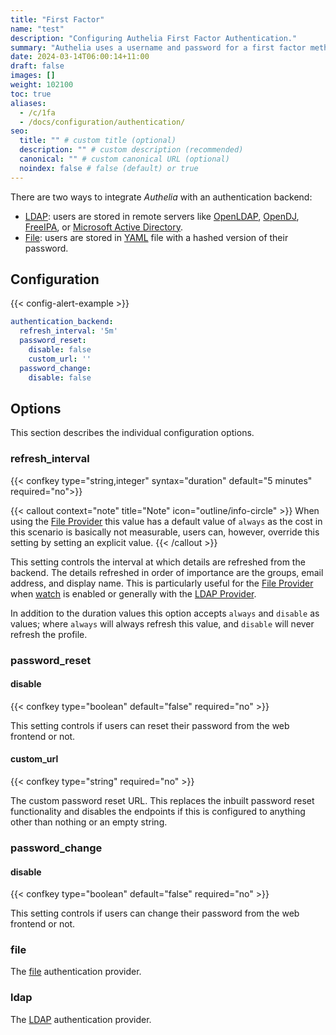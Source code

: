 ```yaml
---
title: "First Factor"
name: "test"
description: "Configuring Authelia First Factor Authentication."
summary: "Authelia uses a username and password for a first factor method. This section describes configuring this."
date: 2024-03-14T06:00:14+11:00
draft: false
images: []
weight: 102100
toc: true
aliases:
  - /c/1fa
  - /docs/configuration/authentication/
seo:
  title: "" # custom title (optional)
  description: "" # custom description (recommended)
  canonical: "" # custom canonical URL (optional)
  noindex: false # false (default) or true
---
```


There are two ways to integrate *Authelia* with an authentication backend:

* [LDAP](ldap.md): users are stored in remote servers like [OpenLDAP], [OpenDJ], [FreeIPA], or
  [Microsoft Active Directory].
* [File](file.md): users are stored in [YAML] file with a hashed version of their password.

## Configuration

{{< config-alert-example >}}

```yaml {title="configuration.yml"}
authentication_backend:
  refresh_interval: '5m'
  password_reset:
    disable: false
    custom_url: ''
  password_change:
    disable: false
```

## Options

This section describes the individual configuration options.

### refresh_interval

{{< confkey type="string,integer" syntax="duration" default="5 minutes" required="no">}}

{{< callout context="note" title="Note" icon="outline/info-circle" >}}
When using the [File Provider](#file) this value has a default value of `always` as the cost in this
scenario is basically not measurable, users can, however, override this setting by setting an explicit value.
{{< /callout >}}

This setting controls the interval at which details are refreshed from the backend. The details refreshed in order of
importance are the groups, email address, and display name. This is particularly useful for the [File Provider](#file)
when [watch](file.md#watch) is enabled or generally with the [LDAP Provider](#ldap).

In addition to the duration values this option accepts `always` and `disable` as values; where `always` will always
refresh this value, and `disable` will never refresh the profile.

### password_reset

#### disable

{{< confkey type="boolean" default="false" required="no" >}}

This setting controls if users can reset their password from the web frontend or not.

#### custom_url

{{< confkey type="string" required="no" >}}

The custom password reset URL. This replaces the inbuilt password reset functionality and disables the endpoints if
this is configured to anything other than nothing or an empty string.

### password_change

#### disable

{{< confkey type="boolean" default="false" required="no" >}}

This setting controls if users can change their password from the web frontend or not.


### file

The [file](file.md) authentication provider.

### ldap

The [LDAP](ldap.md) authentication provider.

[OpenLDAP]: https://www.openldap.org/
[OpenDJ]: https://www.openidentityplatform.org/opendj
[FreeIPA]: https://www.freeipa.org/
[Microsoft Active Directory]: https://docs.microsoft.com/en-us/windows-server/identity/ad-ds/ad-ds-getting-started
[YAML]: https://yaml.org/
